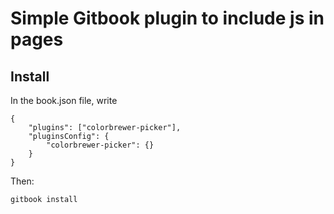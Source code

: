 Simple Gitbook plugin to include js in pages
==============

Install
-------

In the book.json file, write

```
{
    "plugins": ["colorbrewer-picker"],
    "pluginsConfig": {
        "colorbrewer-picker": {}
    }
}
```

Then:

```
gitbook install
```

